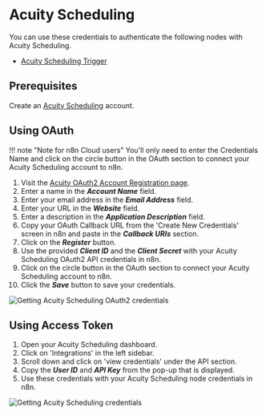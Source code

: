 # Acuity Scheduling

You can use these credentials to authenticate the following nodes with Acuity Scheduling.

- [Acuity Scheduling Trigger](/integrations/builtin/trigger-nodes/n8n-nodes-base.acuityschedulingtrigger/)

## Prerequisites

Create an [Acuity Scheduling](https://acuityscheduling.com/) account.

## Using OAuth

!!! note "Note for n8n Cloud users"
    You'll only need to enter the Credentials Name and click on the circle button in the OAuth section to connect your Acuity Scheduling account to n8n.


1. Visit the [Acuity OAuth2 Account Registration page](https://acuityscheduling.com/oauth2/register).
2. Enter a name in the ***Account Name*** field.
3. Enter your email address in the ***Email Address*** field.
4. Enter your URL in the ***Website*** field.
5. Enter a description in the ***Application Description*** field.
6. Copy your OAuth Callback URL from the 'Create New Credentials' screen in n8n and paste in the ***Callback URIs*** section.
7. Click on the ***Register*** button.
8. Use the provided ***Client ID*** and the ***Client Secret*** with your Acuity Scheduling OAuth2 API credentials in n8n.
9. Click on the circle button in the OAuth section to connect your Acuity Scheduling account to n8n.
10. Click the ***Save*** button to save your credentials.

![Getting Acuity Scheduling OAuth2 credentials](/_images/integrations/builtin/credentials/acuityscheduling/using-oauth.gif)


## Using Access Token

1. Open your Acuity Scheduling dashboard.
2. Click on 'Integrations' in the left sidebar.
3. Scroll down and click on 'view credentials' under the API section.
4. Copy the ***User ID*** and ***API Key*** from the pop-up that is displayed.
5. Use these credentials with your Acuity Scheduling node credentials in n8n.

![Getting Acuity Scheduling credentials](/_images/integrations/builtin/credentials/acuityscheduling/using-access-token.gif)
